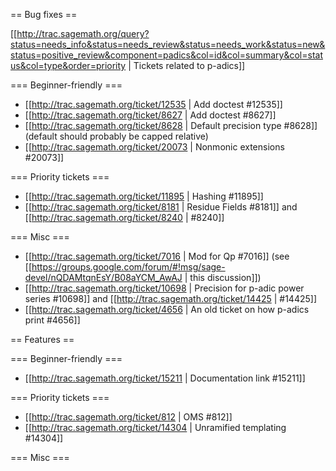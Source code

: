 == Bug fixes ==

[[http://trac.sagemath.org/query?status=needs_info&status=needs_review&status=needs_work&status=new&status=positive_review&component=padics&col=id&col=summary&col=status&col=type&order=priority | Tickets related to p-adics]]

=== Beginner-friendly ===

 * [[http://trac.sagemath.org/ticket/12535 | Add doctest #12535]]
 * [[http://trac.sagemath.org/ticket/8627 | Add doctest #8627]]
 * [[http://trac.sagemath.org/ticket/8628 | Default precision type #8628]] (default should probably be capped relative)
 * [[http://trac.sagemath.org/ticket/20073 | Nonmonic extensions #20073]]

=== Priority tickets ===

 * [[http://trac.sagemath.org/ticket/11895 | Hashing #11895]]
 * [[http://trac.sagemath.org/ticket/8181 | Residue Fields #8181]] and [[http://trac.sagemath.org/ticket/8240 | #8240]]

=== Misc ===

 * [[http://trac.sagemath.org/ticket/7016 | Mod for Qp #7016]] (see [[https://groups.google.com/forum/#!msg/sage-devel/nQDAMtqnEsY/B08aYCM_AwAJ | this discussion]])
 * [[http://trac.sagemath.org/ticket/10698 | Precision for p-adic power series #10698]] and [[http://trac.sagemath.org/ticket/14425 | #14425]]
 * [[http://trac.sagemath.org/ticket/4656 | An old ticket on how p-adics print #4656]]

== Features ==


=== Beginner-friendly ===

 * [[http://trac.sagemath.org/ticket/15211 | Documentation link #15211]]

=== Priority tickets ===

 * [[http://trac.sagemath.org/ticket/812 | OMS #812]]
 * [[http://trac.sagemath.org/ticket/14304 | Unramified templating #14304]]

=== Misc ===
